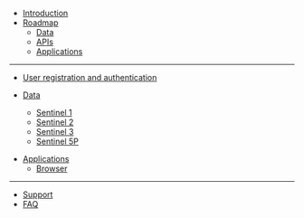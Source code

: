 * [Introduction](README.md)
* [Roadmap](section1/Roadmap.md)
  * [Data](section1/RoadmapTable/DataTable.html)
  * [APIs](section1/RoadmapTable/APITable.html)
  * [Applications](section1/RoadmapTable/AppTable.html)
___
* [User registration and authentication](section1/Registration.md)

* [Data](section1/Data.md)
  *  [Sentinel 1](/section1/DataDescription/Sentinel1.md)
  *  [Sentinel 2](/section1/DataDescription/Sentinel2.md)
  *  [Sentinel 3](/section1/DataDescription/Sentinel3.md)
  *  [Sentinel 5P](/section1/DataDescription/Sentinel5P.md)

<!-- * [APIs](section1/APIs.md)
  *  [OData](/section1/APIs.md)
  *  [OpenSearch (Resto)](/section1/APIs.md)
  *  [STAC API](/section1/APIs.md)
  *  [Sentinel Hub Catalog API](/section1/APIs.md) -->
* [Applications](section1/Applications.md) 
  * [Browser](section1/Browser.md)
___
* [Support](section2/Support.md)
* [FAQ](section2/FAQ.md)
  

